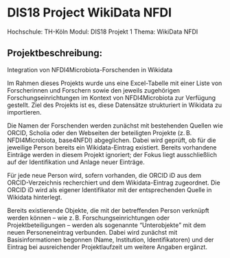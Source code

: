 # DIS18 Project WikiData NFDI
Hochschule: TH-Köln 
Modul: DIS18 Projekt 1
Thema: WikiData NFDI

## Projektbeschreibung: 
Integration von NFDI4Microbiota-Forschenden in Wikidata

Im Rahmen dieses Projekts wurde uns eine Excel-Tabelle mit einer Liste von Forscherinnen und Forschern sowie den jeweils zugehörigen Forschungseinrichtungen im Kontext von NFDI4Microbiota zur Verfügung gestellt.
Ziel des Projekts ist es, diese Datensätze strukturiert in Wikidata zu importieren.

Die Namen der Forschenden werden zunächst mit bestehenden Quellen wie ORCID, Scholia oder den Webseiten der beteiligten Projekte (z. B. 
NFDI4Microbiota, base4NFDI) abgeglichen.
Dabei wird geprüft, ob für die jeweilige Person bereits ein Wikidata-Eintrag existiert. 
Bereits vorhandene Einträge werden in diesem Projekt ignoriert; der Fokus liegt ausschließlich auf der Identifikation und Anlage neuer Einträge.

Für jede neue Person wird, sofern vorhanden, die ORCID iD aus dem ORCID-Verzeichnis recherchiert und dem Wikidata-Eintrag zugeordnet. 
Die ORCID iD wird als eigener Identifikator mit der entsprechenden Quelle in Wikidata hinterlegt.

Bereits existierende Objekte, die mit der betreffenden Person verknüpft werden können – wie z. B. 
Forschungseinrichtungen oder Projektbeteiligungen – werden als sogenannte “Unterobjekte” mit dem neuen Personeneintrag verbunden. 
Dabei wird zunächst mit Basisinformationen begonnen (Name, Institution, Identifikatoren) und der Eintrag bei ausreichender Projektlaufzeit um weitere Angaben ergänzt.
